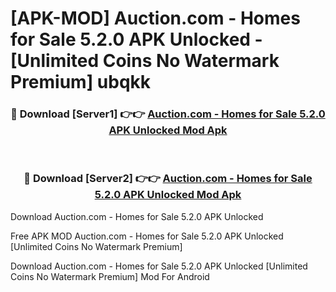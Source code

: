 # [APK-MOD] Auction.com - Homes for Sale 5.2.0 APK Unlocked - [Unlimited Coins No Watermark Premium] ubqkk



<div align="center">
<h3>🔴 Download [Server1] 👉👉 <a href="https://momento.my/?title=Auction.com_-_Homes_for_Sale_5.2.0_APK_Unlocked">Auction.com - Homes for Sale 5.2.0 APK Unlocked Mod Apk</a></h3><br>

<h3>🔴 Download [Server2] 👉👉 <a href="https://momento.my/?title=Auction.com_-_Homes_for_Sale_5.2.0_APK_Unlocked">Auction.com - Homes for Sale 5.2.0 APK Unlocked Mod Apk</a></h3>
</div>



Download Auction.com - Homes for Sale 5.2.0 APK Unlocked 

Free APK MOD Auction.com - Homes for Sale 5.2.0 APK Unlocked [Unlimited Coins No Watermark Premium]

Download Auction.com - Homes for Sale 5.2.0 APK Unlocked [Unlimited Coins No Watermark Premium] Mod For Android
